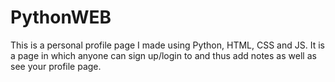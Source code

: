 # PythonWEB
This is a personal profile page I made using Python, HTML, CSS and JS.
It is a page in which anyone can sign up/login to and thus add notes as well as see your profile page.
